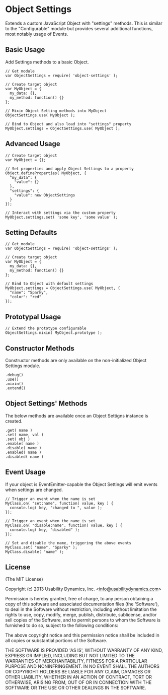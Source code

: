 # Object Settings
Extends a custom JavaScript Object with "settings" methods.
This is similar to the "Configurable" module but provides several additional functions, most notably usage of Events.

## Basic Usage
Add Settings methods to a basic Object.

    // Get module
    var ObjectSettings = require( 'object-settings' );

    // Create target object
    var MyObject = {
      my_data: {},
      my_method: function() {}
    };

    // Mixin Object Setting methods into MyObject
    ObjectSettings.use( MyObject );

    // Bind to Object and also load into "settings" property
    MyObject.settings = ObjectSettings.use( MyObject );

## Advanced Usage

    // Create target object
    var MyObject = {};

    // Set properties and apply Object Settings to a property
    Object.defineProperties( MyObject, {
      "my_data": {
        "value": {}
      },
      "settings": {
        "value": new ObjectSettings
      }
    });

    // Interact with settings via the custom property
    MyObject.settings.set( 'some key', 'some value' );

## Setting Defaults

    // Get module
    var ObjectSettings = require( 'object-settings' );

    // Create target object
    var MyObject = {
      my_data: {},
      my_method: function() {}
    };

    // Bind to Object with default settings
    MyObject.settings = ObjectSettings.use( MyObject, {
      "name": "Sparky",
      "color": "red"
    });

## Prototypal Usage

    // Extend the prototype configurable
    ObjectSettings.mixin( MyObject.prototype );

## Constructor Methods
Constructor methods are only available on the non-initialized Object Settings module.

    .debug()
    .use()
    .mixin()
    .extend()

## Object Settings' Methods
The below methods are available once an Object Settigns instance is created.

    .get( name )
    .set( name, val )
    .set( obj )
    .enable( name )
    .disable( name )
    .enabled( name )
    .disabled( name )

## Event Usage
If your object is EventEmitter-capable the Object Settings will emit events when settings are changed.

    // Trigger an event when the name is set
    MyClass.on( "set:name", function( value, key ) {
      console.log( key, "changed to ", value );
    });

    // Trigger an event when the name is set
    MyClass.on( "disable:name", function( value, key ) {
      console.log( key, "disabled" );
    });

    // Set and disable the name, triggering the above events
    MyClass.set( "name", "Sparky" );
    MyClass.disable( "name" );

## License

(The MIT License)

Copyright (c) 2013 Usability Dynamics, Inc. &lt;info@usabilitydynamics.com&gt;

Permission is hereby granted, free of charge, to any person obtaining
a copy of this software and associated documentation files (the
'Software'), to deal in the Software without restriction, including
without limitation the rights to use, copy, modify, merge, publish,
distribute, sublicense, and/or sell copies of the Software, and to
permit persons to whom the Software is furnished to do so, subject to
the following conditions:

The above copyright notice and this permission notice shall be
included in all copies or substantial portions of the Software.

THE SOFTWARE IS PROVIDED 'AS IS', WITHOUT WARRANTY OF ANY KIND,
EXPRESS OR IMPLIED, INCLUDING BUT NOT LIMITED TO THE WARRANTIES OF
MERCHANTABILITY, FITNESS FOR A PARTICULAR PURPOSE AND NONINFRINGEMENT.
IN NO EVENT SHALL THE AUTHORS OR COPYRIGHT HOLDERS BE LIABLE FOR ANY
CLAIM, DAMAGES OR OTHER LIABILITY, WHETHER IN AN ACTION OF CONTRACT,
TORT OR OTHERWISE, ARISING FROM, OUT OF OR IN CONNECTION WITH THE
SOFTWARE OR THE USE OR OTHER DEALINGS IN THE SOFTWARE.